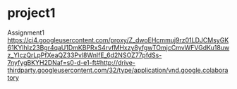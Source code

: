 # project1
Assignment1
https://ci4.googleusercontent.com/proxy/Z_dwoEHcmmuj9rz01LDJCMsyGK61KYlhIz23Bgr4qaU1DmKBPRxS4rvfMHxzy8yfgwTOmjcCmvWFVGdKu18uwz_YIczQrLpPfXeaQZ33Pvl8WnlfE_6d2NSOZ77pfdSs-7nyfygBKYH2DNaf=s0-d-e1-ft#http://drive-thirdparty.googleusercontent.com/32/type/application/vnd.google.colaboratory
